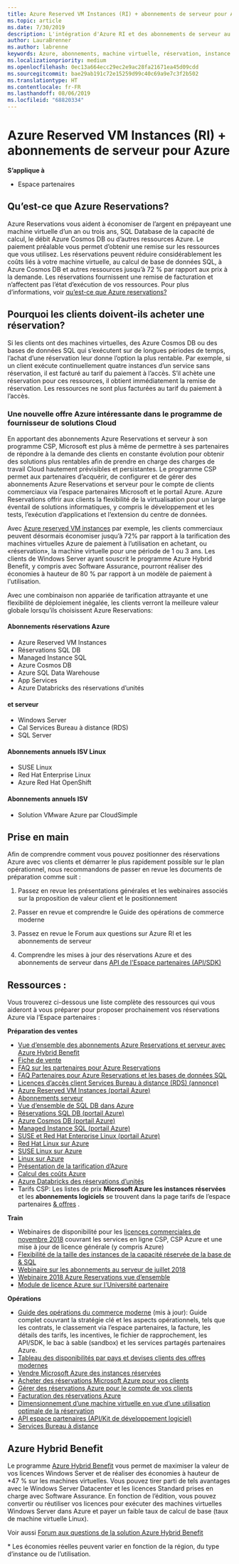 ```yaml
---
title: Azure Reserved VM Instances (RI) + abonnements de serveur pour Azure | Espace partenaires
ms.topic: article
ms.date: 7/30/2019
description: L'intégration d'Azure RI et des abonnements de serveur au programme de fournisseur de solutions Cloud permet à nos partenaires de répondre plus rapidement aux nouveaux besoins de leurs clients, qui souhaitent bénéficier de solutions plus rentables pour prendre en charge des charges de travail dans le Cloud prévisibles et durables. Le programme de fournisseur de solutions Cloud permet aux partenaires d’acquérir, de configurer et de gérer Azure RI et les abonnements de serveur pour le compte de clients commerciaux via l'Espace partenaires Microsoft et le portail Azure.
author: LauraBrenner
ms.author: labrenne
keywords: Azure, abonnements, machine virtuelle, réservation, instance réservée
ms.localizationpriority: medium
ms.openlocfilehash: 0ec13a664ecc29ec2e9ac28fa21671ea45d09cdd
ms.sourcegitcommit: bae29ab191c72e15259d99c40c69a9e7c3f2b502
ms.translationtype: HT
ms.contentlocale: fr-FR
ms.lasthandoff: 08/06/2019
ms.locfileid: "68820334"
---
```

<!-- Mike Aasen wrote and owns this topic -->

# <a name="azure-reserved-vm-instances-ri--server-subscriptions-for-azure"></a>Azure Reserved VM Instances (RI) + abonnements de serveur pour Azure

**S’applique à**

- Espace partenaires
 
## <a name="what-are-azure-reservations"></a>Qu’est-ce que Azure Reservations?

Azure Reservations vous aident à économiser de l’argent en prépayeant une machine virtuelle d’un an ou trois ans, SQL Database de la capacité de calcul, le débit Azure Cosmos DB ou d’autres ressources Azure. Le paiement préalable vous permet d’obtenir une remise sur les ressources que vous utilisez. Les réservations peuvent réduire considérablement les coûts liés à votre machine virtuelle, au calcul de base de données SQL, à Azure Cosmos DB et autres ressources jusqu’à 72 % par rapport aux prix à la demande. Les réservations fournissent une remise de facturation et n’affectent pas l’état d’exécution de vos ressources. Pour plus d’informations, voir [qu’est-ce que Azure reservations?](https://docs.microsoft.com/azure/billing/billing-save-compute-costs-reservations)

## <a name="why-should-customers-buy-a-reservation"></a>Pourquoi les clients doivent-ils acheter une réservation?

Si les clients ont des machines virtuelles, des Azure Cosmos DB ou des bases de données SQL qui s’exécutent sur de longues périodes de temps, l’achat d’une réservation leur donne l’option la plus rentable. Par exemple, si un client exécute continuellement quatre instances d’un service sans réservation, il est facturé au tarif du paiement à l’accès. S’il achète une réservation pour ces ressources, il obtient immédiatement la remise de réservation. Les ressources ne sont plus facturées au tarif du paiement à l’accès.

 
### <a name="compelling-new-azure-offer-in-csp"></a>Une nouvelle offre Azure intéressante dans le programme de fournisseur de solutions Cloud 

En apportant des abonnements Azure Reservations et serveur à son programme CSP, Microsoft est plus à même de permettre à ses partenaires de répondre à la demande des clients en constante évolution pour obtenir des solutions plus rentables afin de prendre en charge des charges de travail Cloud hautement prévisibles et persistantes. Le programme CSP permet aux partenaires d’acquérir, de configurer et de gérer des abonnements Azure Reservations et serveur pour le compte de clients commerciaux via l’espace partenaires Microsoft et le portail Azure. Azure Reservations offrir aux clients la flexibilité de la virtualisation pour un large éventail de solutions informatiques, y compris le développement et les tests, l’exécution d’applications et l’extension du centre de données. 

Avec [Azure reserved VM instances](https://azure.microsoft.com/pricing/reserved-vm-instances/) par exemple, les clients commerciaux peuvent désormais économiser jusqu’à 72% par rapport à la tarification des machines virtuelles Azure de paiement à l’utilisation en achetant, ou «réservation», la machine virtuelle pour une période de 1 ou 3 ans. Les clients de Windows Server ayant souscrit le programme Azure Hybrid Benefit, y compris avec Software Assurance, pourront réaliser des économies à hauteur de 80 % par rapport à un modèle de paiement à l'utilisation. 

Avec une combinaison non appariée de tarification attrayante et une flexibilité de déploiement inégalée, les clients verront la meilleure valeur globale lorsqu’ils choisissent Azure Reservations:

#### <a name="azure-reservations"></a>Abonnements réservations Azure
-   Azure Reserved VM Instances
-   Réservations SQL DB
-   Managed Instance SQL
-   Azure Cosmos DB
-   Azure SQL Data Warehouse
-   App Services
-   Azure Databricks des réservations d’unités

#### <a name="server-subscriptions"></a>et serveur
-   Windows Server
-   Cal Services Bureau à distance (RDS)
-   SQL Server

#### <a name="linux-isv-annual-subscriptions"></a>Abonnements annuels ISV Linux
-   SUSE Linux
-   Red Hat Enterprise Linux
-   Azure Red Hat OpenShift

#### <a name="isv-annual-subscriptions"></a>Abonnements annuels ISV
-   Solution VMware Azure par CloudSimple

## <a name="getting-started"></a>Prise en main

Afin de comprendre comment vous pouvez positionner des réservations Azure avec vos clients et démarrer le plus rapidement possible sur le plan opérationnel, nous recommandons de passer en revue les documents de préparation comme suit :

1.  Passez en revue les présentations générales et les webinaires associés sur la proposition de valeur client et le positionnement

2.  Passer en revue et comprendre le Guide des opérations de commerce moderne

5.  Passez en revue le Forum aux questions sur Azure RI et les abonnements de serveur

6.  Comprendre les mises à jour des réservations Azure et des abonnements de serveur dans [API de l'Espace partenaires (API/SDK)](https://docs.microsoft.com/partner-center/develop/purchase-azure-reserved-vm-instances)

## <a name="resources"></a>Ressources : 

Vous trouverez ci-dessous une liste complète des ressources qui vous aideront à vous préparer pour proposer prochainement vos réservations Azure via l’Espace partenaires : 

**Préparation des ventes**

- [Vue d’ensemble des abonnements Azure Reservations et serveur avec Azure Hybrid Benefit](https://assetsprod.microsoft.com/Azure-reservations-and-server-subscriptions-with-azure-hybrid-benefit.pptx)
- [Fiche de vente](https://assetsprod.microsoft.com/mpn/Azure-RI-Sales-Sheet-CSP.pdf)
- [FAQ sur les partenaires pour Azure Reservations](https://assetsprod.microsoft.com/Partner-faq-for-azure-reservations.docx)
- [FAQ Partenaires pour Azure Reservations et les bases de données SQL](https://assetsprod.microsoft.com/Partner-faq-for-azure-reservations-sql-db.docx)
- [Licences d’accès client Services Bureau à distance (RDS) (annonce)](https://cloudblogs.microsoft.com/windowsserver/2018/10/03/remote-desktop-services-2019-generally-available-with-windows-server-2019/)
- [Azure Reserved VM Instances (portail Azure)](https://docs.microsoft.com/azure/virtual-machines/windows/prepay-reserved-vm-instances)
- [Abonnements serveur](https://docs.microsoft.com/partner-center/csp-software-subscriptions)
- [Vue d’ensemble de SQL DB dans Azure](https://assetsprod.microsoft.com/Sql-db-in-azure-overview.pptx)
- [Réservations SQL DB (portail Azure)](https://docs.microsoft.com/azure/sql-database/sql-database-reserved-capacity)
- [Azure Cosmos DB (portail Azure)](https://docs.microsoft.com/azure/cosmos-db/cosmos-db-reserved-capacity)
- [Managed Instance SQL (portail Azure)](https://docs.microsoft.com/azure/sql-database/sql-database-managed-instance)
- [SUSE et Red Hat Enterprise Linux (portail Azure)](https://docs.microsoft.com/azure/virtual-machines/linux/prepay-suse-software-charges)
- [Red Hat Linux sur Azure](https://azure.com/redhat)
- [SUSE Linux sur Azure](https://azure.microsoft.com/overview/linux-on-azure/suse/)
- [Linux sur Azure](https://azure.microsoft.com/overview/linux-on-azure/)
- [Présentation de la tarification d’Azure](https://azure.microsoft.com/pricing/)
- [Calcul des coûts Azure](https://azure.microsoft.com/pricing/calculator)
- [Azure Databricks des réservations d’unités](https://docs.microsoft.com/azure/billing/billing-prepay-databricks-reserved-capacity)
- Tarifs CSP:  Les listes de prix **Microsoft Azure les instances réservées** et les **abonnements logiciels** se trouvent dans la page tarifs de l’espace partenaires [& offres](https://partner.microsoft.com/pcv/sales) .


**Train**

- Webinaires de disponibilité pour les [licences commerciales de novembre 2018](https://na01.safelinks.protection.outlook.com/?url=https%3A%2F%2Fcommercial-licensing.eventbuilder.com%2F%3Flandingpageid%3DV0Bx6L&data=02%7C01%7Cv-oumaki%40microsoft.com%7C96e24687952242e1ff0c08d62ada13f3%7C72f988bf86f141af91ab2d7cd011db47%7C1%7C0%7C636743513471330495&sdata=DjPAKnW%2BpVekRS3Zngy2uwAkTpU4z1O%2Fh56NuTOmCzM%3D&reserved=0) couvrant les services en ligne CSP, CSP Azure et une mise à jour de licence générale (y compris Azure)
- [Flexibilité de la taille des instances de la capacité réservée de la base de & SQL](https://commercial-licensing.eventbuilder.com/view?eventid=d0t9g4)
- [Webinaire sur les abonnements au serveur de juillet 2018](https://commercial-licensing.eventbuilder.com/Server_Subscriptions_in_CSP_P2_July)
- [Webinaire 2018 Azure Reservations vue d’ensemble](https://commercial-licensing.eventbuilder.com/Reserved_Instances_in_CSP_May_Option_1)
- [Module de licence Azure sur l’Université partenaire](https://aka.ms/azure_partner_licensing)

**Opérations**

- [Guide des opérations du commerce moderne](https://assetsprod.microsoft.com/mpn/Partner-Center-Modern-Commerce-Operating-Guide.docx) (mis à jour):  Guide complet couvrant la stratégie clé et les aspects opérationnels, tels que les contrats, le classement via l’espace partenaires, la facture, les détails des tarifs, les incentives, le fichier de rapprochement, les API/SDK, le bac à sable (sandbox) et les services partagés partenaires Azure.
- [Tableau des disponibilités par pays et devises clients des offres modernes](https://assetsprod.microsoft.com/modern-offers-country-currency-availability.xlsx)
- [Vendre Microsoft Azure des instances réservées](https://go.microsoft.com/fwlink/?linkid=872806)
- [Acheter des réservations Microsoft Azure pour vos clients](https://go.microsoft.com/fwlink/?linkid=872807)
- [Gérer des réservations Azure pour le compte de vos clients](https://go.microsoft.com/fwlink/?linkid=872808)
- [Facturation des réservations Azure](https://go.microsoft.com/fwlink/?linkid=872809)
- [Dimensionnement d’une machine virtuelle en vue d’une utilisation optimale de la réservation](https://go.microsoft.com/fwlink/?linkid=872810)
- [API espace partenaires (API/Kit de développement logiciel)](https://docs.microsoft.com/partner-center/develop/purchase-azure-reserved-vm-instances)
- [Services Bureau à distance](https://docs.microsoft.com/windows-server/remote/remote-desktop-services/welcome-to-rds)

## <a name="azure-hybrid-benefit"></a>Azure Hybrid Benefit

Le programme [Azure Hybrid Benefit](https://azure.microsoft.com/pricing/hybrid-benefit) vous permet de maximiser la valeur de vos licences Windows Server et de réaliser des économies à hauteur de *47 % sur les machines virtuelles. Vous pouvez tirer parti de tels avantages avec le Windows Server Datacenter et les licences Standard prises en charge avec Software Assurance. En fonction de l’édition, vous pouvez convertir ou réutiliser vos licences pour exécuter des machines virtuelles Windows Server dans Azure et payer un faible taux de calcul de base (taux de machine virtuelle Linux).

Voir aussi [Forum aux questions de la solution Azure Hybrid Benefit](https://azure.microsoft.com/pricing/hybrid-benefit/faq/)

\* Les économies réelles peuvent varier en fonction de la région, du type d’instance ou de l’utilisation.
